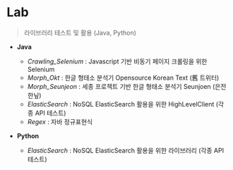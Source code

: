 # Lab
> 라이브러리 테스트 및 활용 (Java, Python)
* **Java** 
    * _Crawling_Selenium_ : Javascript 기반 비동기 페이지 크롤링을 위한 Selenium
    * _Morph_Okt_ : 한글 형태소 분석기 Opensource Korean Text (舊 트위터)
    * _Morph_Seunjeon_ : 세종 프로젝트 기반 한글 형태소 분석기 Seunjoen (은전한닢)
    * _ElasticSearch_ : NoSQL ElasticSearch 활용을 위한 HighLevelClient (각종 API 테스트)
    * _Regex_ : 자바 정규표현식

* **Python**
    * _ElasticSearch_ : NoSQL ElasticSearch 활용을 위한 라이브러리 (각종 API 테스트)
